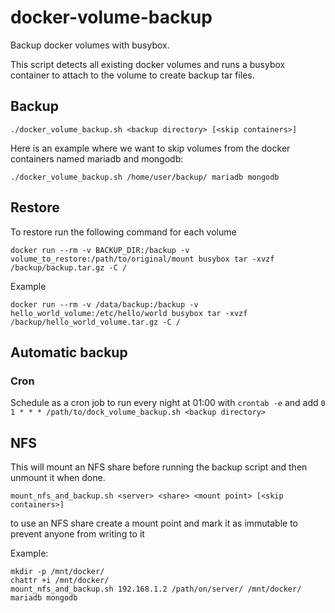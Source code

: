# docker-volume-backup

Backup docker volumes with busybox.

This script detects all existing docker volumes and runs a busybox container to attach to the volume to create backup tar files. 

## Backup

`./docker_volume_backup.sh <backup directory> [<skip containers>]`

Here is an example where we want to skip volumes from the docker containers named mariadb and mongodb:
```
./docker_volume_backup.sh /home/user/backup/ mariadb mongodb 
```

## Restore

To restore run the following command for each volume
```
docker run --rm -v BACKUP_DIR:/backup -v volume_to_restore:/path/to/original/mount busybox tar -xvzf /backup/backup.tar.gz -C /
```
Example
```
docker run --rm -v /data/backup:/backup -v hello_world_volume:/etc/hello/world busybox tar -xvzf /backup/hello_world_volume.tar.gz -C /
```

## Automatic backup

### Cron

Schedule as a cron job to run every night at 01:00 with `crontab -e` and add `0 1 * * * /path/to/dock_volume_backup.sh <backup directory>`

## NFS

This will mount an NFS share before running the backup script and then unmount it when done.

`mount_nfs_and_backup.sh <server> <share> <mount point> [<skip containers>]`

to use an NFS share create a mount point and mark it as immutable to prevent anyone from writing to it

Example:
```
mkdir -p /mnt/docker/
chattr +i /mnt/docker/
mount_nfs_and_backup.sh 192.168.1.2 /path/on/server/ /mnt/docker/ mariadb mongodb 
```


